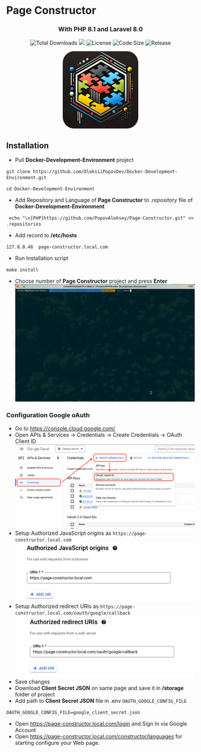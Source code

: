 # Page Constructor

<h3 align="center">With PHP 8.1 and Laravel 8.0</h3>

<p align="center">
<img src="https://img.shields.io/github/downloads/PopovAleksey/Page-Constructor/total" alt="Total Downloads">
<a href="https://app.codacy.com/gh/OleksiiPopovDev/Page-Constructor/dashboard?utm_source=gh&utm_medium=referral&utm_content=&utm_campaign=Badge_grade"><img src="https://app.codacy.com/project/badge/Grade/bbbfed7a19194d4aa545c7b93a1c1eec"/></a>
<img src="https://img.shields.io/github/license/PopovAleksey/Page-Constructor" alt="License">
<img src="https://img.shields.io/github/languages/code-size/PopovAleksey/Page-Constructor" alt="Code Size">
<img src="https://img.shields.io/github/v/release/PopovAleksey/Page-Constructor" alt="Release">
</p>
<p align="center">
<img src="./doc/logo.png" width="40%"  alt="Page Constructor" style="border-radius: 15%"/>
</p>

## Installation
 * Pull **Docker-Development-Environment** project
```shell
git clone https://github.com/OleksiiPopovDev/Docker-Development-Environment.git
```
```shell
cd Docker-Development-Environment
```
 * Add Repository and Language of **Page Constructor** to _.repository_ file of **Docker-Development-Environment**
```shell
 echo "\n[PHP]https://github.com/PopovAleksey/Page-Constructor.git" >> .repositories
```
 * Add record to **/etc/hosts**
```
127.0.0.48	page-constructor.local.com
```
 * Run Installation script
```shell
make install
```
 * Choose number of **Page Constructor** project and press **Enter**
![installationExample.gif](doc/installationExample.gif)
### Configuration Google oAuth
 * Go to https://console.cloud.google.com/
 * Open APIs & Services -> Credentials -> Create Credentials -> OAuth Client ID
![GoogleAuthCredentials.png](doc/GoogleAuthCredentials.png)
 * Setup Authorized JavaScript origins as ```https://page-constructor.local.com```
![GoogleAuthSetupURi.png](doc/GoogleAuthSetupURi.png)
 * Setup Authorized redirect URIs as ```https://page-constructor.local.com/oauth/google/callback```
![GoogleAuthCallback.png](doc/GoogleAuthCallback.png)
 * Save changes
 * Download **Client Secret JSON** on same page and save it in **/storage** folder of project
 * Add path to **Client Secret JSON** file in .env ```OAUTH_GOOGLE_CONFIG_FILE```
```dotenv
OAUTH_GOOGLE_CONFIG_FILE=google_client_secret.json
```
 * Open https://page-constructor.local.com/login and Sign In via Google Account
 * Open https://page-constructor.local.com/constructor/languages for starting configure your Web page.
